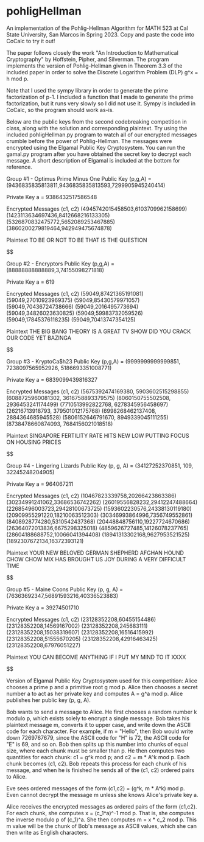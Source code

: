 # pohligHellman
An implementation of the Pohlig-Hellman Algorithm for MATH 523 at Cal State University, San Marcos in Spring 2023. Copy and paste the code into CoCalc to try it out!

The paper follows closely the work "An Introduction to Mathematical Cryptography" by Hoffstein, Pipher, and Silverman. The program implements the version of Pohlig-Hellman given in Theorem 3.3 of the included paper in order to solve the Discrete Logarithm Problem (DLP) g^x = h mod p. 

Note that I used the sympy library in order to generate the prime factorization of p-1. I included a function that I made to generate the prime factorization, but it runs very slowly so I did not use it. Sympy is included in CoCalc, so the program should work as-is.

Below are the public keys from the second codebreaking competition in class, along with the solution and corresponding plaintext. Try using the included pohligHellman.py program to watch all of our encrypted messages crumble before the power of Pohlig-Hellman. The messages were encrypted using the Elgamal Public Key Cryptosystem. You can run the gamal.py program after you have obtained the secret key to decrypt each message. A short description of Elgamal is included at the bottom for reference.



Group #1 - Optimus Prime Minus One
Public Key (p,g,A) = (9436835835813811,9436835835813593,7299905945240414)

Private Key a = 9386432517586548

Encrypted Messages (c1, c2)
(4945742015458503,6103709962158699)
(1423113634697436,8412668216133305)
(5326870832475772,5652089253467885)
(3860200279819464,942949475674878)

Plaintext
TO BE OR NOT TO BE THAT IS THE QUESTION

$$$$$$$$$$$$$$$$$$$$$$$$$$$$$$$$$$$$$$$$$$$$$$$$$$$$$$$$$$$$$$$$$$$$$$$$$$

Group #2 - Encryptors
Public Key (p,g,A) = (88888888888889,3,74155098271818)

Private Key a = 619

Encrypted Messages (c1, c2)
(59049,87421365191081)
(59049,27010923969375)
(59049,85430579971057)
(59049,70436724738666)
(59049,2016495773694)
(59049,34826023630825)
(59049,59983732059526)
(59049,17845376118235)
(59049,70413747354125)

Plaintext
THE BIG BANG THEORY IS A GREAT TV SHOW DID YOU CRACK OUR CODE YET BAZINGA

$$$$$$$$$$$$$$$$$$$$$$$$$$$$$$$$$$$$$$$$$$$$$$$$$$$$$$$$$$$$$$$$$$$$$$$$$$

Group #3 - KryptoCa$h23
Public Key (p,g,A) = (9999999999999851, 7238097565952926, 5186693351008771)

Private Key a = 6839099439816327

Encrypted Messages (c1, c2)
(5675392474169380, 5903602515298855)
(6088725960081302, 3616758893379575)
(8060150755502508, 2936453241174499)
(7710513992822768, 6278345956458697)
(26216713918793, 379501012175768)
(6998268462137408, 2884364685945528)
(5806152646791670, 8949339045111255)
(8738478660874093, 7684156021018518)

Plaintext
SINGAPORE FERTILITY RATE HITS NEW LOW PUTTING FOCUS ON HOUSING PRICES

$$$$$$$$$$$$$$$$$$$$$$$$$$$$$$$$$$$$$$$$$$$$$$$$$$$$$$$$$$$$$$$$$$$$$$$$$$

Group #4 - Lingering Lizards
Public Key (p, g, A) = (34127252370851, 109, 32245248204905)

Private Key a = 964067211

Encrypted Messages (c1, c2)
(10467823339758,20266423863386)
(30234991241062,33686536742262)
(26019556828232,29412247488664)
(22685496003723,29428100673725)
(1593602230576,24338130119180)
(20909955291220,18210063512303)
(30346993864996,7356749552861)
(8408928774280,5310542437368)
(20448848756110,19227724670686)
(26364072013836,6675298325018)
(4859626727485,14126078237765)
(28604188688752,10066041394408)
(18941313302168,9627953521525)
(1892307672134,16372393121)

Plaintext
YOUR NEW BELOVED GERMAN SHEPHERD AFGHAN HOUND CHOW CHOW MIX HAS BROUGHT US JOY DURING A VERY DIFFICULT TIME

$$$$$$$$$$$$$$$$$$$$$$$$$$$$$$$$$$$$$$$$$$$$$$$$$$$$$$$$$$$$$$$$$$$$$$$$$$

Group #5 - Maine Coons
Public Key (p, g, A) = (76363692347,56891593216,40336523883)

Private Key a = 39274501710

Encrypted Messages (c1, c2)
(23128352208,60455154486)
(23128352208,14569167002)
(23128352208,245683111)
(23128352208,15038319607)
(23128352208,16516415992)
(23128352208,51555670205)
(23128352208,42916463425)
(23128352208,67976051227)

Plaintext
YOU CAN BECOME ANYTHING IF I PUT MY MIND TO IT XXXX

$$$$$$$$$$$$$$$$$$$$$$$$$$$$$$$$$$$$$$$$$$$$$$$$$$$$$$$$$$$$$$$$$$$$$$$$$$

Version of Elgamal Public Key Cryptosystem used for this competition:
Alice chooses a prime p and a primitive root g mod p. Alice then chooses a secret number a to act as her private key and computes A = g^a mod p. Alice publishes her public key (p, g, A).

Bob wants to send a message to Alice. He first chooses a random number k modulo p, which exists solely to encrypt a single message. Bob takes his plaintext message m, converts it to upper case, and write down the ASCII code for each character. For example, if m = "Hello", then Bob would write down 7269767679, since the ASCII code for "H" is 72, the ASCII code for "E" is 69, and so on. Bob then splits up this number into chunks of equal size, where each chunk must be smaller than p. He then computes two quantities for each chunk: c1 = g^k mod p; and c2 = m * A^k mod p. Each chunk becomes (c1, c2). Bob repeats this process for each chunk of his message, and when he is finished he sends all of the (c1, c2) ordered pairs to Alice.

Eve sees ordered messages of the form (c1,c2) = (g^k, m * A^k) mod p. Even cannot decrypt the message m unless she knows Alice's private key a.

Alice receives the encrypted messages as ordered pairs of the form (c1,c2). For each chunk, she computes x = (c_1^a)^-1 mod p. That is, she computes the inverse modulo p of (c_1)^a. She then computes m = x * c_2 mod p. This m value will be the chunk of Bob's message as ASCII values, which she can then write as English characters.

